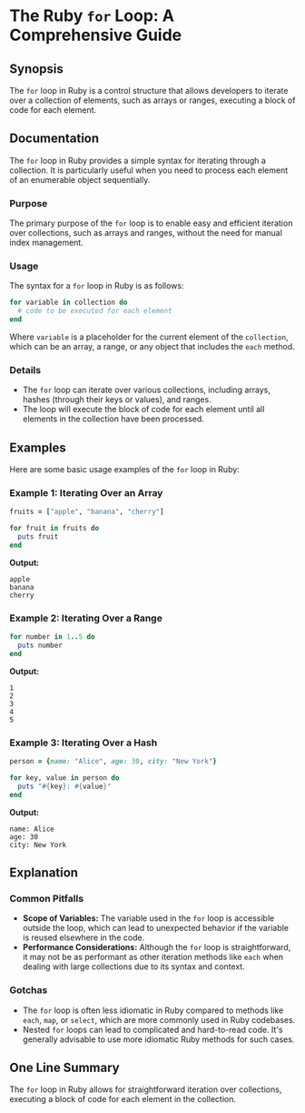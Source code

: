 <!--
Meta Description: # The Ruby `for` Loop: A Comprehensive Guide ## Synopsis The `for` loop in Ruby is a control structure that allows developers to iterate over a collec...
Meta Keywords: ruby, loop, each, over, collection
-->

# The Ruby `for` Loop: A Comprehensive Guide

## Synopsis
The `for` loop in Ruby is a control structure that allows developers to iterate over a collection of elements, such as arrays or ranges, executing a block of code for each element.

## Documentation
The `for` loop in Ruby provides a simple syntax for iterating through a collection. It is particularly useful when you need to process each element of an enumerable object sequentially.

### Purpose
The primary purpose of the `for` loop is to enable easy and efficient iteration over collections, such as arrays and ranges, without the need for manual index management.

### Usage
The syntax for a `for` loop in Ruby is as follows:

```ruby
for variable in collection do
  # code to be executed for each element
end
```

Where `variable` is a placeholder for the current element of the `collection`, which can be an array, a range, or any object that includes the `each` method.

### Details
- The `for` loop can iterate over various collections, including arrays, hashes (through their keys or values), and ranges.
- The loop will execute the block of code for each element until all elements in the collection have been processed.

## Examples
Here are some basic usage examples of the `for` loop in Ruby:

### Example 1: Iterating Over an Array
```ruby
fruits = ["apple", "banana", "cherry"]

for fruit in fruits do
  puts fruit
end
```
**Output:**
```
apple
banana
cherry
```

### Example 2: Iterating Over a Range
```ruby
for number in 1..5 do
  puts number
end
```
**Output:**
```
1
2
3
4
5
```

### Example 3: Iterating Over a Hash
```ruby
person = {name: "Alice", age: 30, city: "New York"}

for key, value in person do
  puts "#{key}: #{value}"
end
```
**Output:**
```
name: Alice
age: 30
city: New York
```

## Explanation
### Common Pitfalls
- **Scope of Variables:** The variable used in the `for` loop is accessible outside the loop, which can lead to unexpected behavior if the variable is reused elsewhere in the code.
- **Performance Considerations:** Although the `for` loop is straightforward, it may not be as performant as other iteration methods like `each` when dealing with large collections due to its syntax and context.

### Gotchas
- The `for` loop is often less idiomatic in Ruby compared to methods like `each`, `map`, or `select`, which are more commonly used in Ruby codebases.
- Nested `for` loops can lead to complicated and hard-to-read code. It's generally advisable to use more idiomatic Ruby methods for such cases.

## One Line Summary
The `for` loop in Ruby allows for straightforward iteration over collections, executing a block of code for each element in the collection.